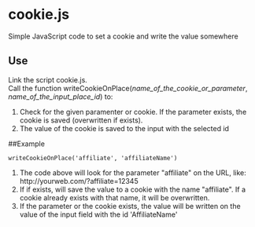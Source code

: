# cookie.js
Simple JavaScript code to set a cookie and write the value somewhere

## Use
Link the script cookie.js.<br>
Call the function writeCookieOnPlace(<i>name_of_the_cookie_or_parameter</i>, <i>name_of_the_input_place_id</i>) to:<br>
<ol>
  <li>Check for the given paramenter or cookie. If the parameter exists, the cookie is saved (overwritten if exists).</li>
  <li>The value of the cookie is saved to the input with the selected id</li>
</ol>

##Example

<code>writeCookieOnPlace('affiliate', 'affiliateName')</code>

<ol>
<li>The code above will look for the parameter "affiliate" on the URL, like: http://yourweb.com/?affiliate=12345</li>
<li>If if exists, will save the value to a cookie with the name "affiliate". If a cookie already exists with that name, it will be overwritten.</li>
<li>If the parameter or the cookie exists, the value will be written on the value of the input field with the id 'AffiliateName'</li>
</ol>
